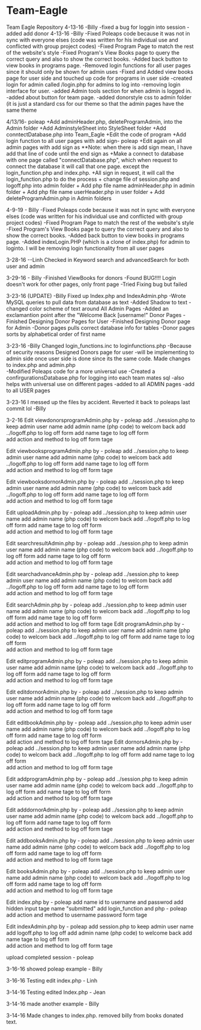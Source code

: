 # Team-Eagle
Team Eagle Repository
4-13-16 -Billy
-fixed a bug for loggin into session
-added add donor
4-13-16 -Billy
-Fixed Poleaps code because it was not in sync with everyone elses (code was written for his individual use and conflicted with group project codes)
-Fixed Program Page to match the rest of the website's style
-Fixed Program's View Books page to query the correct query and also to show the correct books.
-Added back button to view books in programs page.
-Removed login functions for all user pages since it should only be shown for admin uses
-Fixed and Added view books page for user side and touched up code for programs in user side
-created login for admin called /login.php for admins to log into
-removing login interface for user.
-added Admin tools section for when admin is logged in.
-added about button for team page.
-added donorstyle css to admin folder (it is just a standard css for our theme so that the admin pages have the same theme

4/13/16- poleap
	+Add adminHeader.php, deleteProgramAdmin, into the Admin folder
	+Add AdminstyleSheet into StyleSheet folder
	+Add conntectDatabase.php into Team_Eagle
	+Edit the code of program
	+Add login function to all user pages with add sign- poleap
	+Edit again on all admin pages with add sign as <!--**Add below -->
**Note: when there is add sign mean, I have add that line of code until the end sign as <!--**Done add above -->
	+Make a connect to database with one page called "connectDatabase.php", which when request to connect the database
		it will call that one page. except the login_function.php and index.php.
	+All sign in request, it will call the login_function.php to do the process
	+ change file of session.php and logoff.php into admin folder
	+ Add php file name adminHeader.php in admin folder
	+ Add php file name userHeader.php in user folder
	+ Add deleteProgramAdmin.php in Admin folders


4-9-19 - Billy
-Fixed Poleaps code because it was not in sync with everyone elses (code was written for his individual use and conflicted with group project codes)
-Fixed Program Page to match the rest of the website's style
-Fixed Program's View Books page to query the correct query and also to show the correct books.
-Added back button to view books in programs page.
-Added indexLogin.PHP (which is a clone of index.php) for admin to loginto. I will be removing login functionality from all user pages

3-28-16 --Linh
Checked in Keyword search and advancedSearch for both user and admin

3-29-16 - Billy
-Finished ViewBooks for donors
-Found BUG!!!! Login doesn't work for other pages, only front page
-Tried Fixing bug but failed

3-23-16 (UPDATE) -Billy
Fixed up Index.php and IndexAdmin.php
-Wrote MySQL queries to pull data from database as text
-Added Shadow to text
-changed color scheme of text around
All Admin Pages
-Added an exclamantion point after the "Welcome Back [username!"
Donor Pages
-Finished Designing Donor Pages for User
-Finished Designing Donor page for Admin
-Donor pages pulls correct database info for tables
-Donor pages sorts by alphabetical order of first name

3-23-16 -Billy
Changed login_functions.inc to loginfunctions.php
-Because of security reasons 
Designed Donors page for user 
-will be implementing to admin side once user side is done since its the same code. 
Made changes to index.php and admin.php  
-Modified Poleaps code for a more universal use 
-Created a confirgurationsDatabase.php for logging into each team mates sql 
-also helps with universal use on different pages
-added to all ADMIN pages
-add to all USER pages

3-23-16
I messed up the files by accident. Reverted it back to poleaps last commit lol -Billy

3-2-16
Edit viewdonorsprogramAdmin.php by - poleap 
	add ../session.php to keep admin user name
	add admin name (php code) to welcom back
	add ../logoff.php to log off form
	add name tage to log off form	
	add action and method to log off form tage


Edit viewbooksprogramAdmin.php by - poleap 
	add ../session.php to keep admin user name
	add admin name (php code) to welcom back
	add ../logoff.php to log off form
	add name tage to log off form	
	add action and method to log off form tage


Edit viewbooksdornorAdmin.php by - poleap 
	add ../session.php to keep admin user name
	add admin name (php code) to welcom back
	add ../logoff.php to log off form
	add name tage to log off form	
	add action and method to log off form tage

Edit uploadAdmin.php by - poleap 
	add ../session.php to keep admin user name
	add admin name (php code) to welcom back
	add ../logoff.php to log off form
	add name tage to log off form	
	add action and method to log off form tage

Edit searchresultAdmin.php by - poleap 
	add ../session.php to keep admin user name
	add admin name (php code) to welcom back
	add ../logoff.php to log off form
	add name tage to log off form	
	add action and method to log off form tage

Edit searchadvanceAdmin.php by - poleap 
	add ../session.php to keep admin user name
	add admin name (php code) to welcom back
	add ../logoff.php to log off form
	add name tage to log off form	
	add action and method to log off form tage

Edit searchAdmin.php by - poleap 
	add ../session.php to keep admin user name
	add admin name (php code) to welcom back
	add ../logoff.php to log off form
	add name tage to log off form	
	add action and method to log off form tage
Edit programAdmin.php by - poleap 
	add ../session.php to keep admin user name
	add admin name (php code) to welcom back
	add ../logoff.php to log off form
	add name tage to log off form	
	add action and method to log off form tage

Edit editprogramAdmin.php by - poleap 
	add ../session.php to keep admin user name
	add admin name (php code) to welcom back
	add ../logoff.php to log off form
	add name tage to log off form	
	add action and method to log off form tage

Edit editdornorAdmin.php by - poleap 
	add ../session.php to keep admin user name
	add admin name (php code) to welcom back
	add ../logoff.php to log off form
	add name tage to log off form	
	add action and method to log off form tage

Edit editbookAdmin.php by - poleap 
	add ../session.php to keep admin user name
	add admin name (php code) to welcom back
	add ../logoff.php to log off form
	add name tage to log off form	
	add action and method to log off form tage
Edit dornorsAdmin.php by - poleap 
	add ../session.php to keep admin user name
	add admin name (php code) to welcom back
	add ../logoff.php to log off form
	add name tage to log off form	
	add action and method to log off form tage

Edit addprogramAdmin.php by - poleap 
	add ../session.php to keep admin user name
	add admin name (php code) to welcom back
	add ../logoff.php to log off form
	add name tage to log off form	
	add action and method to log off form tage

Edit adddornorAdmin.php by - poleap 
	add ../session.php to keep admin user name
	add admin name (php code) to welcom back
	add ../logoff.php to log off form
	add name tage to log off form	
	add action and method to log off form tage

Edit addbooksAdmin.php by - poleap 
	add ../session.php to keep admin user name
	add admin name (php code) to welcom back
	add ../logoff.php to log off form
	add name tage to log off form	
	add action and method to log off form tage

Edit booksAdmin.php by - poleap 
	add ../session.php to keep admin user name
	add admin name (php code) to welcom back
 	add ../logoff.php to log off form
	add name tage to log off form	
	add action and method to log off form tage

Edit index.php by - poleap
	add name id to username and passwrod
	add hidden input tage name "submitted"
	add login_function and php - poleap
	add action and method to username password form tage

Edit indexAdmin.php by - poleap
	add session.php to keep admin user name
	add logoff.php to log off 
	add admin name (php code) to welcome back
	add name tage to log off form	
	add action and method to log off form tage 

upload completed session - poleap

3-16-16
showed poleap example - Billy

3-16-16
Testing edit index.php - Linh

3-14-16
Testing edited Index.php - Jean 

3-14-16
made another example - Billy

3-14-16
Made changes to index.php. removed billy from books donated text.


